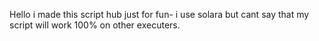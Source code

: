 Hello i made this script hub just for fun- i use solara but cant say that my script will work 100% on other executers.


